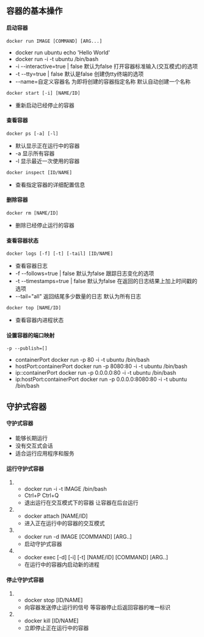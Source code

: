 ## 容器的基本操作

#### 启动容器

`docker run IMAGE [COMMAND] [ARG...]`

- docker run ubuntu echo 'Hello World'
- docker run -i -t ubuntu /bin/bash
- -i --interactive=true | false 默认为false 打开容器标准输入(交互模式)的选项
- -t --tty=true | false 默认是false 创建伪tty终端的选项
- --name=自定义容器名 为即将创建的容器指定名称 默认自动创建一个名称

`docker start [-i] [NAME/ID]`
- 重新启动已经停止的容器

#### 查看容器

`docker ps [-a] [-l]`
- 默认显示正在运行中的容器
- -a 显示所有容器
- -l 显示最近一次使用的容器

`docker inspect [ID/NAME]`
- 查看指定容器的详细配置信息

#### 删除容器
`docker rm [NAME/ID]`
- 删除已经停止运行的容器

#### 查看容器状态

`docker logs [-f] [-t] [-tail] [ID/NAME]`
- 查看容器日志
- -f --follows=true | false 默认为false 跟踪日志变化的选项
- -t --timestamps=true | false 默认为false 在返回的日志结果上加上时间戳的选项
- --tail="all" 返回结尾多少数量的日志 默认为所有日志

`docker top [NAME/ID]`
- 查看容器内进程状态

#### 设置容器的端口映射

`-p --publish=[]`
- containerPort
	docker run -p 80 -i -t ubuntu /bin/bash
- hostPort:containerPort
	docker run -p 8080:80 -i -t ubuntu /bin/bash
- ip::containerPort
	docker run -p 0.0.0.0:80 -i -t ubuntu /bin/bash
- ip:hostPort:containerPort
	docker run -p 0.0.0.0:8080:80 -i -t ubuntu /bin/bash

## 守护式容器

#### 守护式容器
- 能够长期运行
- 没有交互式会话
- 适合运行应用程序和服务

#### 运行守护式容器

1.
	- docker run -i -t IMAGE /bin/bash
	- Ctrl+P Ctrl+Q
	- 退出运行在交互模式下的容器 让容器在后台运行

2.
	- docker attach [NAME/ID]
	- 进入正在运行中的容器的交互模式

3. 
	- docker run -d IMAGE [COMMAND] [ARG..]
	- 启动守护式容器

4. 
	- docker exec [-d] [-i] [-t] [NAME/ID] [COMMAND] [ARG..]
	- 在运行中的容器内启动新的进程

#### 停止守护式容器
1. 
	- docker stop [ID/NAME]
	- 向容器发送停止运行的信号 等容器停止后返回容器的唯一标识

2. 
	- docker kill [ID/NAME]
	- 立即停止正在运行中的容器


